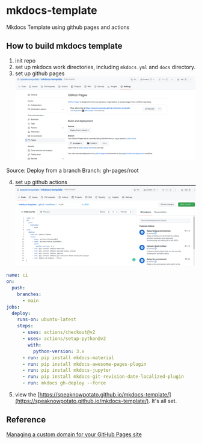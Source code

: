 # mkdocs-template

Mkdocs Template using github pages and actions

## How to build mkdocs template

1. init repo
2. set up mkdocs work directories, including `mkdocs.yml` and `docs` directory.
3. set up github pages
![github pages](images/github_pages.png)

Source: Deploy from a branch
Branch: gh-pages/root

4. set up github actions
![github action](images/github_action.png)
```yaml
name: ci 
on:
  push:
    branches:
      - main
jobs:
  deploy:
    runs-on: ubuntu-latest
    steps:
      - uses: actions/checkout@v2
      - uses: actions/setup-python@v2
        with:
          python-version: 3.x
      - run: pip install mkdocs-material
      - run: pip install mkdocs-awesome-pages-plugin
      - run: pip install mkdocs-jupyter
      - run: pip install mkdocs-git-revision-date-localized-plugin
      - run: mkdocs gh-deploy --force
```
5. view the [https://speaknowpotato.github.io/mkdocs-template/](https://speaknowpotato.github.io/mkdocs-template/). It's all set.



## Reference
[Managing a custom domain for your GitHub Pages site](https://docs.github.com/en/pages/configuring-a-custom-domain-for-your-github-pages-site/managing-a-custom-domain-for-your-github-pages-site#configuring-an-apex-domain-and-the-www-subdomain-variant)